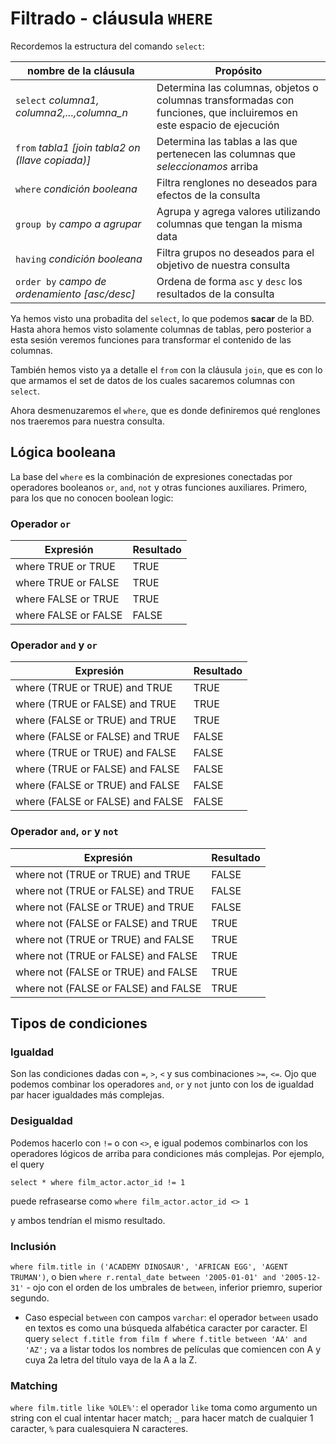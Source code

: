 # Filtrado - cláusula `WHERE`

Recordemos la estructura del comando `select`:

| nombre de la cláusula | Propósito |  
|-|-|
| `select` _columna1, columna2,...,columna_n_ | Determina las columnas, objetos o columnas transformadas con funciones, que incluiremos en este espacio de ejecución |  
| `from` _tabla1 [join tabla2 on (llave copiada)]_| Determina las tablas a las que pertenecen las columnas que _seleccionamos_ arriba |  
| `where` _condición booleana_ | Filtra renglones no deseados para efectos de la consulta |  
| `group by` _campo a agrupar_| Agrupa y agrega valores utilizando columnas que tengan la misma data |
| `having` _condición booleana_ |  Filtra grupos no deseados para el objetivo de nuestra consulta |
| `order by` _campo de ordenamiento [asc/desc]_ |  Ordena de forma `asc` y `desc` los resultados de la consulta |

Ya hemos visto una probadita del `select`, lo que podemos **sacar** de la BD. Hasta ahora hemos visto solamente columnas de tablas, pero posterior a esta sesión veremos funciones para transformar el contenido de las columnas.

También hemos visto ya a detalle el `from` con la cláusula `join`, que es con lo que armamos el set de datos de los cuales sacaremos columnas con `select`.

Ahora desmenuzaremos el `where`, que es donde definiremos qué renglones nos traeremos para nuestra consulta.

## Lógica booleana

La base del `where` es la combinación de expresiones conectadas por operadores booleanos `or`, `and`, `not` y otras funciones auxiliares. Primero, para los que no conocen boolean logic:

### Operador `or`
| Expresión            | Resultado |
|----------------------|-----------|
| where TRUE or TRUE   | TRUE      |
| where TRUE or FALSE  | TRUE      |
| where FALSE or TRUE  | TRUE      |
| where FALSE or FALSE | FALSE     |

### Operador `and` y `or`
| Expresión                        | Resultado |
|----------------------------------|-----------|
| where (TRUE or TRUE) and TRUE    | TRUE      |
| where (TRUE or FALSE) and TRUE   | TRUE      |
| where (FALSE or TRUE) and TRUE   | TRUE      |
| where (FALSE or FALSE) and TRUE  | FALSE     |
| where (TRUE or TRUE) and FALSE   | FALSE     |
| where (TRUE or FALSE) and FALSE  | FALSE     |
| where (FALSE or TRUE) and FALSE  | FALSE     |
| where (FALSE or FALSE) and FALSE | FALSE     |

### Operador `and`, `or` y `not`
| Expresión                            | Resultado |
|--------------------------------------|-----------|
| where not (TRUE or TRUE) and TRUE    | FALSE     |
| where not (TRUE or FALSE) and TRUE   | FALSE     |
| where not (FALSE or TRUE) and TRUE   | FALSE     |
| where not (FALSE or FALSE) and TRUE  | TRUE      |
| where not (TRUE or TRUE) and FALSE   | TRUE      |
| where not (TRUE or FALSE) and FALSE  | TRUE      |
| where not (FALSE or TRUE) and FALSE  | TRUE      |
| where not (FALSE or FALSE) and FALSE | TRUE      |

## Tipos de condiciones

### Igualdad 
Son las condiciones dadas con `=`, `>`, `<` y sus combinaciones `>=`, `<=`. Ojo que podemos combinar los operadores `and`, `or` y `not` junto con los de igualdad par hacer igualdades más complejas.

### Desigualdad
Podemos hacerlo con `!=` o con `<>`, e igual podemos combinarlos con los operadores lógicos de arriba para condiciones más complejas. Por ejemplo, el query 

`select * where film_actor.actor_id != 1`

puede refrasearse como `where film_actor.actor_id <> 1`

y ambos tendrían el mismo resultado.

### Inclusión
`where film.title in ('ACADEMY DINOSAUR', 'AFRICAN EGG', 'AGENT TRUMAN')`, o bien `where r.rental_date between '2005-01-01' and '2005-12-31'` - ojo con el orden de los umbrales de `between`, inferior priemro, superior segundo.
  - Caso especial `between` con campos `varchar`: el operador `between` usado en textos es como una búsqueda alfabética caracter por caracter. El query `select f.title from film f where f.title between 'AA' and 'AZ';` va a listar todos los nombres de películas que comiencen con A y cuya 2a letra del título vaya de la A a la Z.
### Matching
`where film.title like %OLE%'`: el operador `like` toma como argumento un string con el cual intentar hacer match; `_` para hacer match de cualquier 1 caracter, `%` para cualesquiera N caracteres. 

